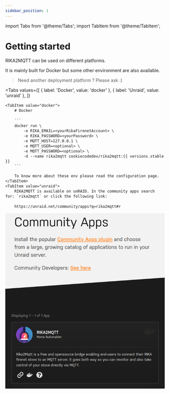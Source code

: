 ```yaml
---
sidebar_position: 1
---
```


import Tabs from '@theme/Tabs';
import TabItem from '@theme/TabItem';

# Getting started

RIKA2MQTT can be used on different platforms.

It is mainly built for Docker but some other environment are also available.

> Need another deployment platform ? Please ask :)

<Tabs
values={[
{ label: 'Docker', value: 'docker' },
{ label: 'Unraid', value: 'unraid' },
]}
>
    <TabItem value="docker">
        # Docker

        ```
        docker run \
            -e RIKA_EMAIL=<yourRikaFirenetAccount> \
            -e RIKA_PASSWORD=<yourPassword> \
            -e MQTT_HOST=127.0.0.1 \
            -e MQTT_USER=<optional> \
            -e MQTT_PASSWORD=<optional> \
            -d --name rika2mqtt cookiecodedev/rika2mqtt:{{ versions.stable }}
        ```

[//]: # (        <Info>)

[//]: # (            Last stable version is: `2.0.0` or the tag `stable` &#40;point always to the last stable release&#41;)

[//]: # ()
[//]: # (            If you prefer, you can use `latest` instead which can be unstable &#40;not recommended if you are not a rika2mqtt contributor&#41;)

[//]: # (        </Info>)

        To know more about these env please read the configuration page.
    </TabItem>
    <TabItem value="unraid">
        RIKA2MQTT is available on unRAID. In the community apps search for: `rika2mqtt` or click the following link:

        https://unraid.net/community/apps?q=rika2mqtt#r

![unraid-app-rika2mqtt](/assets/unraid/unraid-community-rika2mqtt.png)
    </TabItem>
</Tabs>
